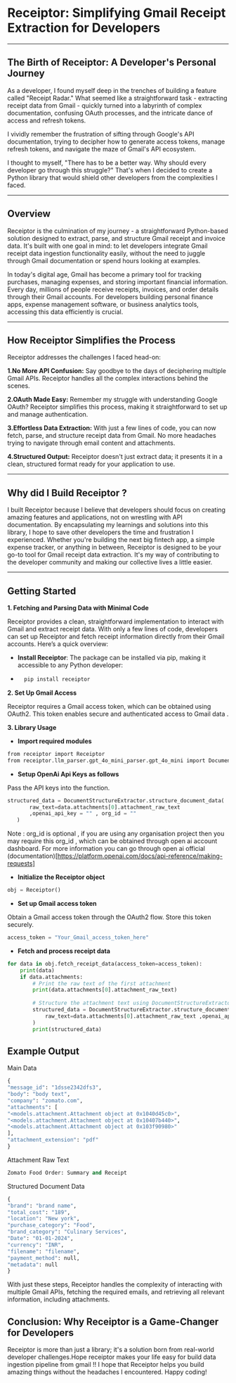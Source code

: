 # Receiptor: Simplifying Gmail Receipt Extraction for Developers

---

## The Birth of Receiptor: A Developer's Personal Journey

As a developer, I found myself deep in the trenches of building a feature called "Receipt Radar." What seemed like a straightforward task - extracting receipt data from Gmail - quickly turned into a labyrinth of complex documentation, confusing OAuth processes, and the intricate dance of access and refresh tokens.

I vividly remember the frustration of sifting through Google's API documentation, trying to decipher how to generate access tokens, manage refresh tokens, and navigate the maze of Gmail's API ecosystem.

I thought to myself, "There has to be a better way. Why should every developer go through this struggle?" That's when I decided to create a Python library that would shield other developers from the complexities I faced.

---

## Overview

Receiptor is the culmination of my journey - a straightforward Python-based solution designed to extract, parse, and structure Gmail receipt and invoice data. It's built with one goal in mind: to let developers integrate Gmail receipt data ingestion functionality easily, without the need to juggle through Gmail documentation or spend hours looking at examples.

In today's digital age, Gmail has become a primary tool for tracking purchases, managing expenses, and storing important financial information. Every day, millions of people receive receipts, invoices, and order details through their Gmail accounts. For developers building personal finance apps, expense management software, or business analytics tools, accessing this data efficiently is crucial.

---

## How Receiptor Simplifies the Process

Receiptor addresses the challenges I faced head-on:

**1.No More API Confusion:**
 Say goodbye to the days of deciphering multiple Gmail APIs. Receiptor handles all the complex interactions behind the scenes.

 **2.OAuth Made Easy:**
 Remember my struggle with understanding Google OAuth? Receiptor simplifies this process, making it straightforward to set up and manage authentication.

 **3.Effortless Data Extraction:**
 With just a few lines of code, you can now fetch, parse, and structure receipt data from Gmail. No more headaches trying to navigate through email content and attachments.

 **4.Structured Output:**
 Receiptor doesn't just extract data; it presents it in a clean, structured format ready for your application to use.


---
## Why did I Build Receiptor ?

I built Receiptor because I believe that developers should focus on creating amazing features and applications, not on wrestling with API documentation. By encapsulating my learnings and solutions into this library, I hope to save other developers the time and frustration I experienced.
Whether you're building the next big fintech app, a simple expense tracker, or anything in between, Receiptor is designed to be your go-to tool for Gmail receipt data extraction. It's my way of contributing to the developer community and making our collective lives a little easier.

---

## Getting Started

**1. Fetching and Parsing Data with Minimal Code**

Receiptor provides a clean, straightforward implementation to interact with Gmail and extract receipt data. With only a few lines of code, developers can set up Receiptor and fetch receipt information directly from their Gmail accounts. Here’s a quick overview:

- **Install Receiptor**: The package can be installed via pip, making it accessible to any Python developer:
- 
  ```python
    pip install receiptor
    ```

**2. Set Up Gmail Access**

Receiptor requires a Gmail access token, which can be obtained using OAuth2. This token enables secure and authenticated access to Gmail data .

**3. Library Usage**

- **Import required modules**
```bash
from receiptor import Receiptor
from receiptor.llm_parser.gpt_4o_mini_parser.gpt_4o_mini import DocumentStructureExtractor
```
- **Setup OpenAi Api Keys as follows**
  
 Pass the API keys into the function.

```python
structured_data = DocumentStructureExtractor.structure_document_data(
       raw_text=data.attachments[0].attachment_raw_text
       ,openai_api_key = "" , org_id = ""
   )
```
Note : org_id is optional , if you are using any organisation project then you may require this org_id , which can be obtained through open ai account dashboard. For more information you can go through open ai official (documentation)[https://platform.openai.com/docs/api-reference/making-requests]

- **Initialize the Receiptor object**
  
```python
obj = Receiptor()
```
- **Set up Gmail access token**
  
Obtain a Gmail access token through the OAuth2 flow. Store this token securely.

```python
access_token = "Your_Gmail_access_token_here"
```

- **Fetch and process receipt data**
  
```python
for data in obj.fetch_receipt_data(access_token=access_token):
    print(data)
    if data.attachments:
        # Print the raw text of the first attachment
        print(data.attachments[0].attachment_raw_text)
        
        # Structure the attachment text using DocumentStructureExtractor
        structured_data = DocumentStructureExtractor.structure_document_data(
            raw_text=data.attachments[0].attachment_raw_text ,openai_api_key = "your api key" , org_id = "org id but this is optional"
        )
        print(structured_data)
```
## Example Output

Main Data
```python
{
"message_id": "1dsse2342dfs3",
"body": "body text",
"company": "zomato.com",
"attachments": [
"<models.attachment.Attachment object at 0x1040d45c0>",
"<models.attachment.Attachment object at 0x10407b440>",
"<models.attachment.Attachment object at 0x103f90980>"
],
"attachment_extension": "pdf"
}
```

Attachment Raw Text

```python
Zomato Food Order: Summary and Receipt
```
Structured Document Data

```python
{
"brand": "brand name",
"total_cost": "189",
"location": "New york",
"purchase_category": "Food",
"brand_category": "Culinary Services",
"Date": "01-01-2024",
"currency": "INR",
"filename": "filename",
"payment_method": null,
"metadata": null
}
```

With just these steps, Receiptor handles the complexity of interacting with multiple Gmail APIs, fetching the required emails, and retrieving all relevant information, including attachments.

## Conclusion: Why Receiptor is a Game-Changer for Developers

Receiptor is more than just a library; it's a solution born from real-world developer challenges.Hope receiptor makes your life easy for build data ingestion pipeline from gmail !!
I hope that Receiptor helps you build amazing things without the headaches I encountered. 
Happy coding!
